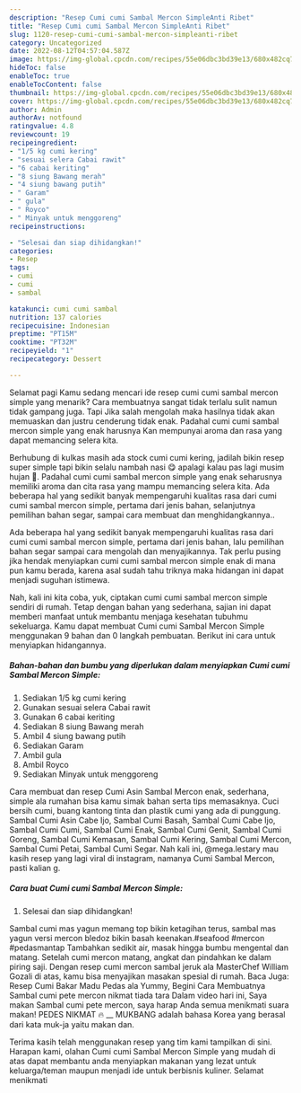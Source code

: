 ```yaml
---
description: "Resep Cumi cumi Sambal Mercon SimpleAnti Ribet"
title: "Resep Cumi cumi Sambal Mercon SimpleAnti Ribet"
slug: 1120-resep-cumi-cumi-sambal-mercon-simpleanti-ribet
category: Uncategorized
date: 2022-08-12T04:57:04.587Z
image: https://img-global.cpcdn.com/recipes/55e06dbc3bd39e13/680x482cq70/cumi-cumi-sambal-mercon-simple-foto-resep-utama.jpg
hideToc: false
enableToc: true
enableTocContent: false
thumbnail: https://img-global.cpcdn.com/recipes/55e06dbc3bd39e13/680x482cq70/cumi-cumi-sambal-mercon-simple-foto-resep-utama.jpg
cover: https://img-global.cpcdn.com/recipes/55e06dbc3bd39e13/680x482cq70/cumi-cumi-sambal-mercon-simple-foto-resep-utama.jpg
author: Admin
authorAv: notfound
ratingvalue: 4.8
reviewcount: 19
recipeingredient:
- "1/5 kg cumi kering"
- "sesuai selera Cabai rawit"
- "6 cabai keriting"
- "8 siung Bawang merah"
- "4 siung bawang putih"
- " Garam"
- " gula"
- " Royco"
- " Minyak untuk menggoreng"
recipeinstructions:

- "Selesai dan siap dihidangkan!"
categories:
- Resep
tags:
- cumi
- cumi
- sambal

katakunci: cumi cumi sambal 
nutrition: 137 calories
recipecuisine: Indonesian
preptime: "PT15M"
cooktime: "PT32M"
recipeyield: "1"
recipecategory: Dessert

---
```



Selamat pagi Kamu sedang mencari ide resep cumi cumi sambal mercon simple yang menarik? Cara membuatnya sangat tidak terlalu sulit namun tidak gampang juga. Tapi Jika salah mengolah maka hasilnya tidak akan memuaskan dan justru cenderung tidak enak. Padahal cumi cumi sambal mercon simple yang enak harusnya Kan mempunyai aroma dan rasa yang dapat memancing selera kita.


Berhubung di kulkas masih ada stock cumi cumi kering, jadilah bikin resep super simple tapi bikin selalu nambah nasi 😋 apalagi kalau pas lagi musim hujan 🤤. Padahal cumi cumi sambal mercon simple yang enak seharusnya memiliki aroma dan cita rasa yang mampu memancing selera kita. Ada beberapa hal yang sedikit banyak mempengaruhi kualitas rasa dari cumi cumi sambal mercon simple, pertama dari jenis bahan, selanjutnya pemilihan bahan segar, sampai cara membuat dan menghidangkannya..

Ada beberapa hal yang sedikit banyak mempengaruhi kualitas rasa dari cumi cumi sambal mercon simple, pertama dari jenis bahan, lalu pemilihan bahan segar sampai cara mengolah dan menyajikannya. Tak perlu pusing jika hendak menyiapkan cumi cumi sambal mercon simple enak di mana pun kamu berada, karena asal sudah tahu triknya maka hidangan ini dapat menjadi suguhan istimewa.


Nah, kali ini kita coba, yuk, ciptakan cumi cumi sambal mercon simple sendiri di rumah. Tetap dengan bahan yang sederhana, sajian ini dapat memberi manfaat untuk membantu menjaga kesehatan tubuhmu sekeluarga. Kamu dapat membuat Cumi cumi Sambal Mercon Simple menggunakan 9 bahan dan 0 langkah pembuatan. Berikut ini cara untuk menyiapkan hidangannya.

<!--inarticleads1-->

##### Bahan-bahan dan bumbu yang diperlukan dalam menyiapkan Cumi cumi Sambal Mercon Simple:

1. Sediakan 1/5 kg cumi kering
1. Gunakan sesuai selera Cabai rawit
1. Gunakan 6 cabai keriting
1. Sediakan 8 siung Bawang merah
1. Ambil 4 siung bawang putih
1. Sediakan  Garam
1. Ambil  gula
1. Ambil  Royco
1. Sediakan  Minyak untuk menggoreng


Cara membuat dan resep Cumi Asin Sambal Mercon enak, sederhana, simple ala rumahan bisa kamu simak bahan serta tips memasaknya. Cuci bersih cumi, buang kantong tinta dan plastik cumi yang ada di punggung. Sambal Cumi Asin Cabe Ijo, Sambal Cumi Basah, Sambal Cumi Cabe Ijo, Sambal Cumi Cumi, Sambal Cumi Enak, Sambal Cumi Genit, Sambal Cumi Goreng, Sambal Cumi Kemasan, Sambal Cumi Kering, Sambal Cumi Mercon, Sambal Cumi Petai, Sambal Cumi Segar. Nah kali ini, @mega.lestary mau kasih resep yang lagi viral di instagram, namanya Cumi Sambal Mercon, pasti kalian g. 

<!--inarticleads2-->

##### Cara buat Cumi cumi Sambal Mercon Simple:


1. Selesai dan siap dihidangkan!

Sambal cumi mas yagun memang top bikin ketagihan terus, sambal mas yagun versi mercon bledoz bikin basah keenakan.#seafood #mercon #pedasmantap Tambahkan sedikit air, masak hingga bumbu mengental dan matang. Setelah cumi mercon matang, angkat dan pindahkan ke dalam piring saji. Dengan resep cumi mercon sambal jeruk ala MasterChef William Gozali di atas, kamu bisa menyajikan masakan spesial di rumah. Baca Juga: Resep Cumi Bakar Madu Pedas ala Yummy, Begini Cara Membuatnya Sambal cumi pete mercon nikmat tiada tara Dalam video hari ini, Saya makan Sambal cumi pete mercon, saya harap Anda semua menikmati suara makan! PEDES NIKMAT 🔥 __ MUKBANG adalah bahasa Korea yang berasal dari kata muk-ja yaitu makan dan. 

Terima kasih telah menggunakan resep yang tim kami tampilkan di sini. Harapan kami, olahan Cumi cumi Sambal Mercon Simple yang mudah di atas dapat membantu anda menyiapkan makanan yang lezat untuk keluarga/teman maupun menjadi ide untuk berbisnis kuliner. Selamat menikmati
